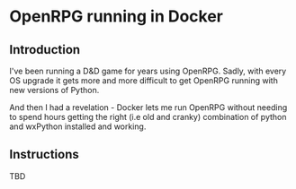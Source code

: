 OpenRPG running in Docker
=========================

Introduction
------------
I've been running a D&D game for years using OpenRPG. Sadly, 
with every OS upgrade it gets more and more difficult to 
get OpenRPG running with new versions of Python. 

And then I had a revelation - Docker lets me run OpenRPG without
needing to spend hours getting the right (i.e old and cranky)
combination of python and wxPython installed and working. 

Instructions
------------

TBD


